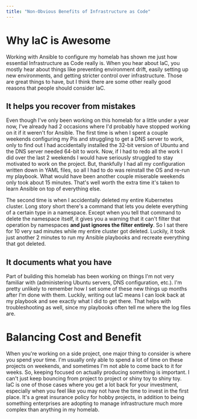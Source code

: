 ```yaml
---
title: "Non-Obvious Benefits of Infrastructure as Code"
---
```


# Why IaC is Awesome

Working with Ansible to configure my homelab has shown me just how essential Infrastructure as Code really is. When you hear about IaC, you mostly hear about things like preventing environment drift, easily setting up new environments, and getting stricter control over infrastructure. Those are great things to have, but I think there are some other really good reasons that people should consider IaC.

## It helps you recover from mistakes

Even though I've only been working on this homelab for a little under a year now, I've already had 2 occasions where I'd probably have stopped working on it if it weren't for Ansible. The first time is when I spent a couple weekends configuring my Pis and struggling to get a DNS server to work, only to find out I had accidentally installed the 32-bit version of Ubuntu and the DNS server needed 64-bit to work. Now, if I had to redo all the work I did over the last 2 weekends I would have seriously struggled to stay motivated to work on the project. But, thankfully I had all my configuration written down in YAML files, so all I had to do was reinstall the OS and re-run my playbook. What would have been another couple miserable weekends only took about 15 minutes. That's well worth the extra time it's taken to learn Ansible on top of everything else.

The second time is when I accidentally deleted my entire Kubernetes cluster. Long story short there's a command that lets you delete everything of a certain type in a namespace. Except when you tell that command to delete the namespace itself, it gives you a warning that it can't filter that operation by namespaces **and just ignores the filter entirely**. So I sat there for 10 very sad minutes while my entire cluster got deleted. Luckily, it took just another 2 minutes to run my Ansible playbooks and recreate everything that got deleted.

## It documents what you have

Part of building this homelab has been working on things I'm not very familiar with (administering Ubuntu servers, DNS configuration, etc.). I'm pretty unlikely to remember how I set some of these new things up months after I'm done with them. Luckily, writing out IaC means I can look back at my playbook and see exactly what I did to get there. That helps with troubleshooting as well, since my playbooks often tell me where the log files are.

# Balancing Cost and Benefit

When you're working on a side project, one major thing to consider is where you spend your time. I'm usually only able to spend a lot of time on these projects on weekends, and sometimes I'm not able to come back to it for weeks. So, keeping focused on actually producing something is important. I can't just keep bouncing from project to project or shiny toy to shiny toy. IaC is one of those cases where you get a lot back for your investment, especially when you feel like you may not have the time to invest in the first place. It's a great insurance policy for hobby projects, in addition to being something enterprises are adopting to manage infrastructure much more complex than anything in my homelab.
